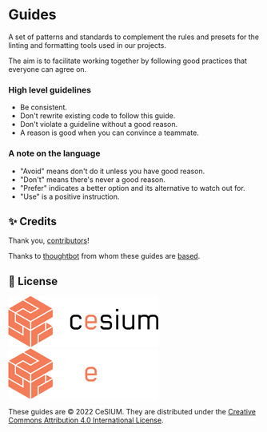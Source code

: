 [contributors]: https://github.com/cesium/guides/graphs/contributors
[thoughtbot]: https://thoughtbot.com/
[license]: https://creativecommons.org/licenses/by/4.0

# Guides

A set of patterns and standards to complement the rules and presets for the
linting and formatting tools used in our projects.

The aim is to facilitate working together by following good practices that
everyone can agree on.

### High level guidelines

- Be consistent.
- Don't rewrite existing code to follow this guide.
- Don't violate a guideline without a good reason.
- A reason is good when you can convince a teammate.

### A note on the language

- "Avoid" means don't do it unless you have good reason.
- "Don't" means there's never a good reason.
- "Prefer" indicates a better option and its alternative to watch out for.
- "Use" is a positive instruction.

## ✨ Credits

Thank you, [contributors][contributors]!

Thanks to [thoughtbot][thoughtbot] from whom these guides are
[based](https://github.com/thoughtbot/guides).

## 📝 License

<img src=".github/brand/cesium-DARK.svg#gh-light-mode-only" width="300">
<img src=".github/brand/cesium-LIGHT.svg#gh-dark-mode-only" width="300">

These guides are © 2022 CeSIUM. They are distributed under the [Creative
Commons Attribution 4.0 International License][license].

